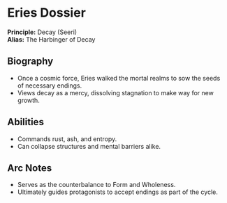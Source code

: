 # Eries Dossier

**Principle:** Decay (Seeri)  
**Alias:** The Harbinger of Decay  

## Biography
- Once a cosmic force, Eries walked the mortal realms to sow the seeds of necessary endings.
- Views decay as a mercy, dissolving stagnation to make way for new growth.

## Abilities
- Commands rust, ash, and entropy.
- Can collapse structures and mental barriers alike.

## Arc Notes
- Serves as the counterbalance to Form and Wholeness.
- Ultimately guides protagonists to accept endings as part of the cycle.
